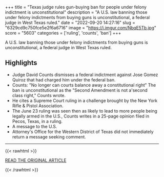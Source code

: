 +++
title = "Texas judge rules gun-buying ban for people under felony indictment is unconstitutional"
description = "A U.S. law banning those under felony indictments from buying guns is unconstitutional, a federal judge in West Texas ruled."
date = "2022-09-20 14:27:16"
slug = "6329cd9c750fce5e2f6a6716"
image = "https://i.imgur.com/NbqE5Tb.jpg"
score = "5603"
categories = ['ruling', 'counts', 'ban']
+++

A U.S. law banning those under felony indictments from buying guns is unconstitutional, a federal judge in West Texas ruled.

## Highlights

- Judge David Counts dismisses a federal indictment against Jose Gomez Quiroz that had charged him under the federal ban.
- Counts: "No longer can courts balance away a constitutional right" The ban is unconstitutional as the "Second Amendment is not a'second class right," Counts wrote.
- He cites a Supreme Court ruling in a challenge brought by the New York Rifle & Pistol Association.
- The June 23 ruling was seen then as likely to lead to more people being legally armed in the U.S., Counts writes in a 25-page opinion filed in Pecos, Texas, in a ruling.
- A message to the U.S.
- Attorney's Office for the Western District of Texas did not immediately return a message seeking comment.

---

{{< rawhtml >}}
  <p class="article-category">
    <a target="_blank" href="https://www.cbsnews.com/news/texas-judge-gun-buying-ban-people-felony-indictment-unconstitutional/">READ THE ORIGINAL ARTICLE</a>
  </p>
{{< /rawhtml >}}
